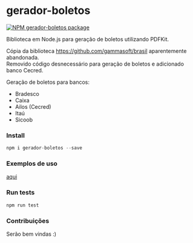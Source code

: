 # gerador-boletos

<!-- [START badges] -->
[![NPM gerador-boletos package](https://img.shields.io/npm/v/gerador-boletos.svg)](https://npmjs.org/package/gerador-boletos)
<!-- [END badges] -->

Biblioteca em Node.js para geração de boletos utilizando PDFKit.  

Cópia da biblioteca https://github.com/gammasoft/brasil aparentemente abandonada.  
Removido código desnecessário para geração de boletos e adicionado banco Cecred.

Geração de boletos para bancos:
- Bradesco
- Caixa
- Ailos (Cecred)
- Itaú
- Sicoob

### Install

```javascript
npm i gerador-boletos --save
```
### Exemplos de uso

[aqui](/examples)

### Run tests

```javascript
npm run test
```

### Contribuições

Serão bem vindas :)
